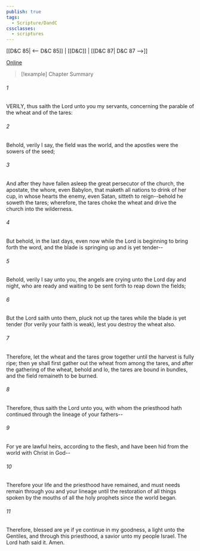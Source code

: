 ```yaml
---
publish: true
tags:
  - Scripture/DandC
cssclasses:
  - scriptures
---
```

[[D&C 85| <-- D&C 85]] | [[D&C]] | [[D&C 87| D&C 87 -->]]

[Online](https://churchofjesuschrist.org/study/scriptures/dc-testament/dc/86?lang=eng)

>[!example] Chapter Summary
>
###### 1
VERILY, thus saith the Lord unto you my servants, concerning the parable of the wheat and of the tares:
###### 2
Behold, verily I say, the field was the world, and the apostles were the sowers of the seed;
###### 3
And after they have fallen asleep the great persecutor of the church, the apostate, the whore, even Babylon, that maketh all nations to drink of her cup, in whose hearts the enemy, even Satan, sitteth to reign--behold he soweth the tares; wherefore, the tares choke the wheat and drive the church into the wilderness.
###### 4
But behold, in the last days, even now while the Lord is beginning to bring forth the word, and the blade is springing up and is yet tender--
###### 5
Behold, verily I say unto you, the angels are crying unto the Lord day and night, who are ready and waiting to be sent forth to reap down the fields;
###### 6
But the Lord saith unto them, pluck not up the tares while the blade is yet tender (for verily your faith is weak), lest you destroy the wheat also.
###### 7
Therefore, let the wheat and the tares grow together until the harvest is fully ripe; then ye shall first gather out the wheat from among the tares, and after the gathering of the wheat, behold and lo, the tares are bound in bundles, and the field remaineth to be burned.
###### 8
Therefore, thus saith the Lord unto you, with whom the priesthood hath continued through the lineage of your fathers--
###### 9
For ye are lawful heirs, according to the flesh, and have been hid from the world with Christ in God--
###### 10
Therefore your life and the priesthood have remained, and must needs remain through you and your lineage until the restoration of all things spoken by the mouths of all the holy prophets since the world began.
###### 11
Therefore, blessed are ye if ye continue in my goodness, a light unto the Gentiles, and through this priesthood, a savior unto my people Israel. The Lord hath said it. Amen.





